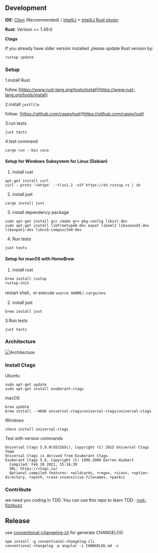 ## Development

**IDE**: [Clion](https://www.jetbrains.com/clion/) (Recommended) / [IntelliJ](https://www.jetbrains.com/idea/) + [IntelliJ Rust plugin](https://intellij-rust.github.io/)

**Rust**: Verison >= 1.49.0 

**Ctags**

If you already have older version installed ,please update Rust version by:
```
rustup update
```

### Setup

1.install Rust

follow [https://www.rust-lang.org/tools/install](https://www.rust-lang.org/tools/install)

2.install `justfile`

follow: [https://github.com/casey/just](https://github.com/casey/just)

3.run tests

```
just tests
```

4.test command

```
cargo run --bin coco
```

#### Setup for Windows Subsystem for Linux (Debian)

1. install rust

```
apt-get install curl
curl --proto '=https' --tlsv1.2 -sSf https://sh.rustup.rs | sh
```

2. install just

```
cargo install just
```

3. install dependency package

```
sudo apt-get install gcc cmake g++ pkg-config libssl-dev 
sudo apt-get install libfreetype6-dev expat libxml2 libasound2-dev libexpat1-dev libxcb-composite0-dev
```

4. Run tests

```
just tests
```

#### Setup for macOS with HomeBrew

1. install rust

```
brew install rustup
rustup-init
```
restart shell，or execute ``` source $HOME/.cargo/env ```


2. install just

```
brew install just
```

3.Run tests

```
just tests
```

### Architecture

![Architecture](docs/images/coco-architecture.svg)

### Install Ctags

Ubuntu

```
sudo apt-get update
sudo apt-get install exuberant-ctags
```

macOS

```
brew update
brew install --HEAD universal-ctags/universal-ctags/universal-ctags
```

Windows

```
choco install universal-ctags
```

Test with version commands

```
Universal Ctags 5.9.0(d532b5c), Copyright (C) 2015 Universal Ctags Team
Universal Ctags is derived from Exuberant Ctags.
Exuberant Ctags 5.8, Copyright (C) 1996-2009 Darren Hiebert
  Compiled: Feb 20 2021, 15:16:39
  URL: https://ctags.io/
  Optional compiled features: +wildcards, +regex, +iconv, +option-directory, +xpath, +case-insensitive-filenames, +packcc
```

### Contribute

we need you coding in TDD. You can use this repo to learn TDD :
[rust-fizzbuzz](https://github.com/jtong/rust-fizzbuzz)

## Release

use [conventional-changelog-cli](https://github.com/conventional-changelog/conventional-changelog/tree/master/packages/conventional-changelog-cli) for generate CHANGELOG

```
npm install -g conventional-changelog-cli
conventional-changelog -p angular -i CHANGELOG.md -s
```
